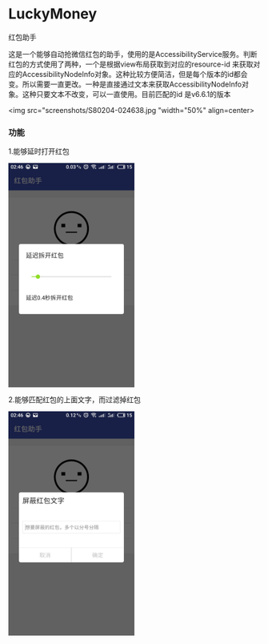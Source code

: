 # LuckyMoney
红包助手

​	这是一个能够自动抢微信红包的助手，使用的是AccessibilityService服务。判断红包的方式使用了两种，一个是根据view布局获取到对应的resource-id 来获取对应的AccessibilityNodeInfo对象。这种比较方便简洁，但是每个版本的id都会变。所以需要一直更改。一种是直接通过文本来获取AccessibilityNodeInfo对象。这种只要文本不改变，可以一直使用。目前匹配的id 是v6.6.1的版本

<img src="screenshots/S80204-024638.jpg "width="50%" align=center>
### 功能

1.能够延时打开红包

<img src="screenshots/S80204-024648.jpg" width="50%" align=center>

2.能够匹配红包的上面文字，而过滤掉红包

<img src="screenshots/S80204-024655.jpg" width="50%" align=center>
